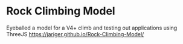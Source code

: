 # Rock Climbing Model
 Eyeballed a model for a V4+ climb and testing out applications using ThreeJS 
https://jariger.github.io/Rock-Climbing-Model/
